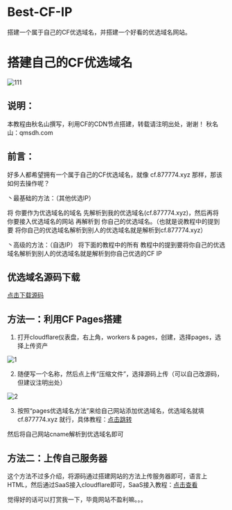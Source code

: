 # Best-CF-IP
搭建一个属于自己的CF优选域名，并搭建一个好看的优选域名网站。

# 搭建自己的CF优选域名

![111](https://img.qmsdh.com/api/cfile/AgACAgUAAyEGAASMeqieAAMcZzmfTREK2x4OQaYaxzoKG7pHXdoAAiXAMRv3KNFVzqpEpJVbWF0BAAMCAAN5AAM2BA)

## 说明：

本教程由秋名山撰写，利用CF的CDN节点搭建，转载请注明出处，谢谢！
秋名山：qmsdh.com

## 前言：

好多人都希望拥有一个属于自己的CF优选域名，就像 cf.877774.xyz 那样，那该如何去操作呢？

丶最基础的方法：（其他优选IP）

将  你要作为优选域名的域名  先解析到我的优选域名(cf.877774.xyz)，然后再将  你要接入优选域名的网站  再解析到  你自己的优选域名。（也就是说教程中的提到要 将你自己的优选域名解析到别人的优选域名就是解析到cf.877774.xyz）

丶高级的方法：（自选IP）
将下面的教程中的所有  教程中的提到要将你自己的优选域名解析到别人的优选域名就是解析到你自己优选的CF IP


## 优选域名源码下载

[点击下载源码](https://github.com/qmsdh/Best-CF-IP/releases/download/%E4%BC%98%E9%80%89%E5%9F%9F%E5%90%8D/best-cf.zip)

## 方法一：利用CF Pages搭建

1. 打开cloudflare仪表盘，右上角，workers & pages，创建，选择pages，选择上传资产

![1](https://img.qmsdh.com/api/cfile/AgACAgUAAyEGAASMeqieAAMdZzmfT78QFnkGD6At9J_UAuJdIG0AAibAMRv3KNFVdeyA5oOiFhwBAAMCAAN3AAM2BA)

2. 随便写一个名称，然后点上传“压缩文件”，选择源码上传（可以自己改源码，但建议注明出处）

![2](https://img.qmsdh.com/api/cfile/AgACAgUAAyEGAASMeqieAAMeZzmfU5h7zq9XMkVwWMKVFLvf2eIAAifAMRv3KNFVLRA51EmcbEcBAAMCAAN5AAM2BA)

3. 按照“pages优选域名方法”来给自己网站添加优选域名，优选域名就填 cf.877774.xyz 就行，具体教程：[点击跳转](https://blog.qmsdh.com/index.php/archives/20/#cl-8)

然后将自己网站cname解析到优选域名即可

## 方法二：上传自己服务器

这个方法不过多介绍，将源码通过搭建网站的方法上传服务器即可，语言上HTML，然后通过SaaS接入cloudflare即可，SaaS接入教程：[点击查看](https://blog.qmsdh.com/index.php/archives/21/)

觉得好的话可以打赏我一下，毕竟网站不盈利嘛。。。
